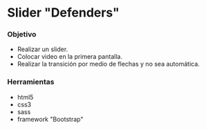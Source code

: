 # Slider "Defenders"

### Objetivo
* Realizar un slider.
* Colocar video en la primera pantalla.
* Realizar la transición por medio de flechas y no sea automática.

### Herramientas
* html5
* css3
* sass
* framework "Bootstrap"
